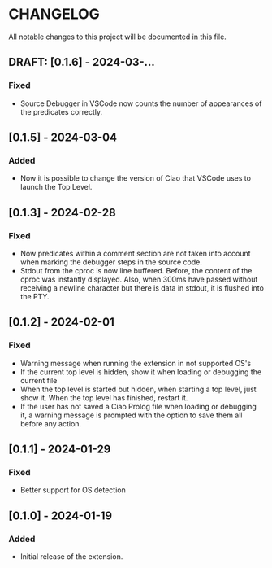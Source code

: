 # CHANGELOG

All notable changes to this project will be documented in this file.

## DRAFT: [0.1.6] - 2024-03-...

### Fixed

- Source Debugger in VSCode now counts the number of appearances of the predicates correctly.

## [0.1.5] - 2024-03-04

### Added

- Now it is possible to change the version of Ciao that VSCode uses to launch the Top Level.

## [0.1.3] - 2024-02-28

### Fixed

- Now predicates within a comment section are not taken into account when marking the debugger steps in the source code.
- Stdout from the cproc is now line buffered. Before, the content of the cproc was instantly displayed. Also, when 300ms have passed without receiving a newline character but there is data in stdout, it is flushed into the PTY.

## [0.1.2] - 2024-02-01

### Fixed

- Warning message when running the extension in not supported OS's
- If the current top level is hidden, show it when loading or debugging the current file
- When the top level is started but hidden, when starting a top level, just show it. When the top level has finished, restart it.
- If the user has not saved a Ciao Prolog file when loading or debugging it, a warning message is prompted with the option to save them all before any action.

## [0.1.1] - 2024-01-29

### Fixed

- Better support for OS detection

## [0.1.0] - 2024-01-19

### Added

- Initial release of the extension.





